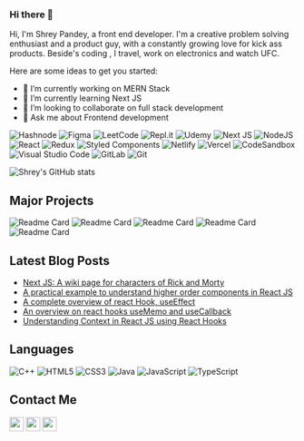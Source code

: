 ### Hi there 👋

Hi, I'm Shrey Pandey, a front end developer. I'm a creative problem solving enthusiast and a product guy, with a constantly growing love for kick ass products. Beside's coding , I travel, work on electronics and watch UFC. 

Here are some ideas to get you started:

- 🔭 I’m currently working on MERN Stack
- 🌱 I’m currently learning Next JS
- 👯 I’m looking to collaborate on full stack development 
- 💬 Ask me about Frontend development

![Hashnode](https://img.shields.io/badge/Hashnode-2962FF?style=for-the-badge&logo=hashnode&logoColor=white)
![Figma](https://img.shields.io/badge/figma-%23F24E1E.svg?style=for-the-badge&logo=figma&logoColor=white)
![LeetCode](https://img.shields.io/badge/LeetCode-000000?style=for-the-badge&logo=LeetCode&logoColor=#d16c06)
![Repl.it](https://img.shields.io/badge/Repl.it-%230D101E.svg?style=for-the-badge&logo=replit&logoColor=white)
![Udemy](https://img.shields.io/badge/Udemy-A435F0?style=for-the-badge&logo=Udemy&logoColor=white)
![Next JS](https://img.shields.io/badge/Next-black?style=for-the-badge&logo=next.js&logoColor=white)
![NodeJS](https://img.shields.io/badge/node.js-6DA55F?style=for-the-badge&logo=node.js&logoColor=white)
![React](https://img.shields.io/badge/react-%2320232a.svg?style=for-the-badge&logo=react&logoColor=%2361DAFB)
![Redux](https://img.shields.io/badge/redux-%23593d88.svg?style=for-the-badge&logo=redux&logoColor=white)
![Styled Components](https://img.shields.io/badge/styled--components-DB7093?style=for-the-badge&logo=styled-components&logoColor=white)
![Netlify](https://img.shields.io/badge/netlify-%23000000.svg?style=for-the-badge&logo=netlify&logoColor=#00C7B7)
![Vercel](https://img.shields.io/badge/vercel-%23000000.svg?style=for-the-badge&logo=vercel&logoColor=white)
![CodeSandbox](https://img.shields.io/badge/Codesandbox-040404?style=for-the-badge&logo=codesandbox&logoColor=DBDBDB)
![Visual Studio Code](https://img.shields.io/badge/Visual%20Studio%20Code-0078d7.svg?style=for-the-badge&logo=visual-studio-code&logoColor=white)
![GitLab](https://img.shields.io/badge/gitlab-%23181717.svg?style=for-the-badge&logo=gitlab&logoColor=white)
![Git](https://img.shields.io/badge/git-%23F05033.svg?style=for-the-badge&logo=git&logoColor=white)

![Shrey's GitHub stats](https://github-readme-stats.vercel.app/api?username=shrey27&count_private=true&show_icons=true&theme=vue)

## Major Projects
![Readme Card](https://github-readme-stats.vercel.app/api/pin/?username=shrey27&repo=Component-Library-NeogCamp&theme=vue)
![Readme Card](https://github-readme-stats.vercel.app/api/pin/?username=shrey27&repo=rick_and_morty_wiki&theme=vue)
![Readme Card](https://github-readme-stats.vercel.app/api/pin/?username=shrey27&repo=evernote-firebase-app&theme=vue)
![Readme Card](https://github-readme-stats.vercel.app/api/pin/?username=shrey27&repo=Firegram-app&theme=vue)
![Readme Card](https://github-readme-stats.vercel.app/api/pin/?username=shrey27&repo=evernote-clone&theme=vue)

## Latest Blog Posts

* [Next JS: A wiki page for characters of Rick and Morty](https://shrey027.hashnode.dev/next-js-a-wiki-page-for-characters-of-rick-and-morty)
* [A practical example to understand higher order components in React JS](https://shrey027.hashnode.dev/a-practical-example-to-understand-higher-order-components-in-react-js)
* [A complete overview of react Hook, useEffect](https://shrey027.hashnode.dev/a-complete-overview-of-react-hook-useeffect)
* [An overview on react hooks useMemo and useCallback](https://shrey027.hashnode.dev/an-overview-on-react-hooks-usememo-and-usecallback)
* [Understanding Context in React JS using React Hooks](https://shrey027.hashnode.dev/understanding-context-in-react-js-using-react-hooks)

## Languages

![C++](https://img.shields.io/badge/c++-%2300599C.svg?style=for-the-badge&logo=c%2B%2B&logoColor=white)
![HTML5](https://img.shields.io/badge/html5-%23E34F26.svg?style=for-the-badge&logo=html5&logoColor=white)
![CSS3](https://img.shields.io/badge/css3-%231572B6.svg?style=for-the-badge&logo=css3&logoColor=white)
![Java](https://img.shields.io/badge/java-%23ED8B00.svg?style=for-the-badge&logo=java&logoColor=white)
![JavaScript](https://img.shields.io/badge/javascript-%23323330.svg?style=for-the-badge&logo=javascript&logoColor=%23F7DF1E)
![TypeScript](https://img.shields.io/badge/typescript-%23007ACC.svg?style=for-the-badge&logo=typescript&logoColor=white)

## Contact Me  
<p> 
  <a href="www.linkedin.com/in/shrey27"><img src="https://img.shields.io/badge/linkedin-%230077B5.svg?&style=for-the-badge&logo=linkedin&logoColor=white" height=25></a> 
  <a href="https://twitter.com/shrey271"><img src="https://img.shields.io/badge/<handle>-%231DA1F2.svg?style=for-the-badge&logo=Twitter&logoColor=white" height=25></a> 
  <a href="https://github.com/shrey27"><img src="https://img.shields.io/badge/github-%23121011.svg?style=for-the-badge&logo=github&logoColor=white" height=25></a> 
</p>

